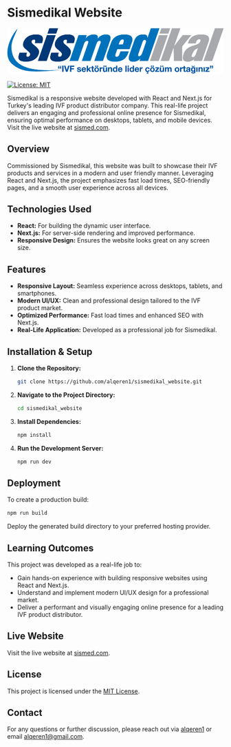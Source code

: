 # Sismedikal Website
<p align="center">
  <img src="public/sismed_logo.png" alt="Waterup Logo" width="600">
</p>

[![License: MIT](https://img.shields.io/badge/License-MIT-blue.svg)](LICENSE.txt)

Sismedikal is a responsive website developed with React and Next.js for Turkey's leading IVF product distributor company. This real-life project delivers an engaging and professional online presence for Sismedikal, ensuring optimal performance on desktops, tablets, and mobile devices. Visit the live website at [sismed.com](https://sismed.com).

## Overview

Commissioned by Sismedikal, this website was built to showcase their IVF products and services in a modern and user friendly manner. Leveraging React and Next.js, the project emphasizes fast load times, SEO-friendly pages, and a smooth user experience across all devices.

## Technologies Used

- **React:** For building the dynamic user interface.
- **Next.js:** For server-side rendering and improved performance.
- **Responsive Design:** Ensures the website looks great on any screen size.

## Features

- **Responsive Layout:** Seamless experience across desktops, tablets, and smartphones.
- **Modern UI/UX:** Clean and professional design tailored to the IVF product market.
- **Optimized Performance:** Fast load times and enhanced SEO with Next.js.
- **Real-Life Application:** Developed as a professional job for Sismedikal.

## Installation & Setup

1. **Clone the Repository:**

   ```bash
   git clone https://github.com/alqeren1/sismedikal_website.git
   ```

2. **Navigate to the Project Directory:**

   ```bash
   cd sismedikal_website
   ```

3. **Install Dependencies:**

   ```bash
   npm install
   ```

4. **Run the Development Server:**

   ```bash
   npm run dev
   ```

## Deployment

To create a production build:

   ```bash
   npm run build
   ```

Deploy the generated build directory to your preferred hosting provider.

## Learning Outcomes

This project was developed as a real-life job to:

- Gain hands-on experience with building responsive websites using React and Next.js.
- Understand and implement modern UI/UX design for a professional market.
- Deliver a performant and visually engaging online presence for a leading IVF product distributor.

## Live Website

Visit the live website at [sismed.com](https://sismed.com).

## License

This project is licensed under the [MIT License](LICENSE).

## Contact

For any questions or further discussion, please reach out via [alqeren1](https://github.com/alqeren1) or email [alqeren1@gmail.com](mailto:alqeren1@gmail.com).
